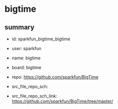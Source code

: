 # bigtime
 
## summary 
* id: sparkfun_bigtime_bigtime
* user: sparkfun
* name: bigtime
* board: bigtime
* repo: https://github.com/sparkfun/BigTime



* src_file_repo_sch: 
* src_file_repo_sch_link: https://github.com/sparkfun/BigTime/tree/master/






